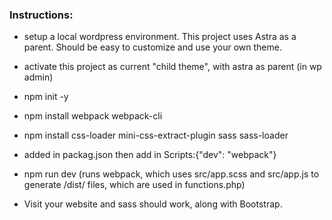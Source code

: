 
### Instructions:

- setup a local wordpress environment. This project uses Astra as a parent. Should be easy to customize and use your own theme.
- activate this project as current "child theme", with astra as parent (in wp admin)

- npm init -y
- npm install webpack webpack-cli
- npm install css-loader mini-css-extract-plugin sass sass-loader
- added in packag.json then add in Scripts:{"dev": "webpack"}
- npm run dev (runs webpack, which uses src/app.scss and src/app.js to generate /dist/ files, which are used in functions.php)
- Visit your website and sass should work, along with Bootstrap.

